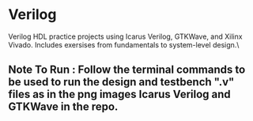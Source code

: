 # Verilog
Verilog HDL practice projects using Icarus Verilog, GTKWave, and Xilinx Vivado. Includes exersises from fundamentals to system-level design.\
## Note To Run : Follow the terminal commands to be used to run the design and testbench ".v" files as in the png images Icarus Verilog and GTKWave in the repo.
